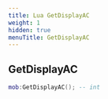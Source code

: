 ```yaml
---
title: Lua GetDisplayAC
weight: 1
hidden: true
menuTitle: GetDisplayAC
---
```

## GetDisplayAC
```lua
mob:GetDisplayAC(); -- int
```